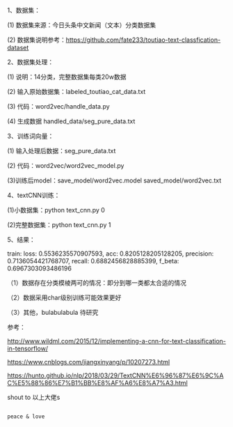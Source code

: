 1、数据集：
   
   (1) 数据集来源：今日头条中文新闻（文本）分类数据集

   (2) 数据集说明参考：https://github.com/fate233/toutiao-text-classfication-dataset

2、数据集处理：

   (1) 说明：14分类，完整数据集每类20w数据
    
   (2) 输入原始数据集：labeled_toutiao_cat_data.txt 
   
   (3) 代码：word2vec/handle_data.py 
   
   (4) 生成数据 handled_data/seg_pure_data.txt 

3、训练词向量：

   (1) 输入处理后数据：seg_pure_data.txt
  
   (2) 代码：word2vec/word2vec_model.py
  
   (3)训练后model：save_model/word2vec.model    saved_model/word2vec.txt
 
4、textCNN训练：
  
   (1)小数据集：python text_cnn.py 0  
  
   (2)完整数据集：python text_cnn.py 1
  
5、结果：

   train: loss: 0.5536235570907593, acc: 0.8205128205128205, precision: 0.7136054421768707, recall: 0.6882456828885399, f_beta: 0.6967303093486196

  
  （1）数据存在分类模棱两可的情况：即分到哪一类都太合适的情况
  
  （2）数据采用char级别训练可能效果更好
  
  （3）其他，bulabulabula 待研究

参考：
   
   http://www.wildml.com/2015/12/implementing-a-cnn-for-text-classification-in-tensorflow/

   https://www.cnblogs.com/jiangxinyang/p/10207273.html 
     
   https://hunto.github.io/nlp/2018/03/29/TextCNN%E6%96%87%E6%9C%AC%E5%88%86%E7%B1%BB%E8%AF%A6%E8%A7%A3.html
     
     
   shout to 以上大佬s
          
                                                                           peace & love
   
                                  
 
